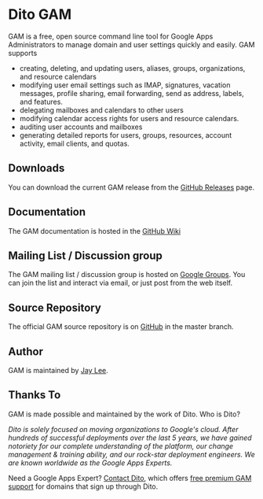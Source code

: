 Dito GAM
============================
GAM is a free, open source command line tool for
Google Apps Administrators to manage
domain and user settings quickly and easily. GAM supports

* creating, deleting, and updating users, aliases, groups, 
  organizations, and resource calendars
* modifying user email settings such as IMAP, signatures,
  vacation messages, profile sharing, email forwarding,
  send as address, labels, and features.
* delegating mailboxes and calendars to other users
* modifying calendar access rights for users and resource calendars.
* auditing user accounts and mailboxes
* generating detailed reports for users, groups, resources,
  account activity, email clients, and quotas.

Downloads
---------
You can download the current GAM release from 
the [GitHub Releases] page.

Documentation
------------------
The GAM documentation is hosted in the [GitHub Wiki]

Mailing List / Discussion group
-------------------------------
The GAM mailing list / discussion group is hosted
on [Google Groups].  You can join the list and interact
via email, or just post from the web itself.

Source Repository
-----------------
The official GAM source repository is on [GitHub] in the master branch.

Author
------
GAM is maintained by <a href="mailto:jay0lee@gmail.com">Jay Lee</a>.

Thanks To
---------
GAM is made possible and maintained by the work of Dito.
Who is Dito?

*Dito is solely focused on moving organizations to Google's
cloud. After hundreds of successful deployments over the
last 5 years, we have gained notoriety for our complete
understanding of the platform, our change management &
training ability, and our rock-star deployment engineers.
We are known worldwide as the Google Apps Experts.*

Need a Google Apps Expert? 
[Contact Dito](http://ditoweb.com/contact), which offers
[free premium GAM support](http://www.ditoweb.com/dito-gam)
for domains that sign up through Dito.

[GitHub Releases]: https://github.com/jay0lee/GAM/releases
[GitHub]: https://github.com/jay0lee/GAM/tree/master
[GitHub Wiki]: https://github.com/jay0lee/GAM/wiki/
[Google Groups]: http://groups.google.com/group/google-apps-manager
